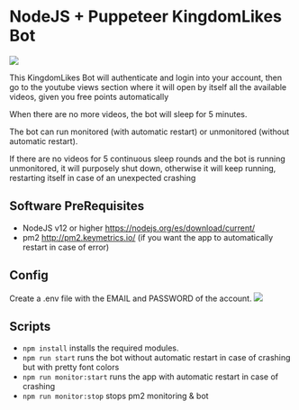 # NodeJS + Puppeteer KingdomLikes Bot
![](https://i.imgur.com/g27m6M8.png)

This KingdomLikes Bot will authenticate and login into your account, then go to the youtube views section where it will open by itself all the available videos, given you free points automatically

When there are no more videos, the bot will sleep for 5 minutes. 

The bot can run monitored (with automatic restart) or unmonitored (without automatic restart). 

If there are no videos for 5 continuous sleep rounds and the bot is running unmonitored, it will purposely shut down, otherwise it will keep running, restarting itself in case of an unexpected crashing

## Software PreRequisites
* NodeJS v12 or higher https://nodejs.org/es/download/current/
* pm2 http://pm2.keymetrics.io/ (if you want the app to automatically restart in case of error)

## Config
Create a .env file with the EMAIL and PASSWORD of the account.
![](https://i.imgur.com/ZAGSKXK.png)
## Scripts
* `npm install` installs the required modules.
* `npm run start` runs the bot without automatic restart in case of crashing but with pretty font colors
* `npm run monitor:start` runs the app with automatic restart in case of crashing
* `npm run monitor:stop` stops pm2 monitoring & bot
